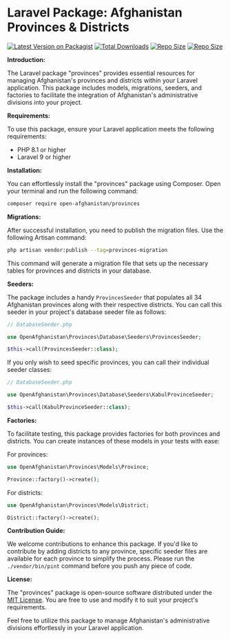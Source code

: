 # Laravel Package: Afghanistan Provinces & Districts

[![Latest Version on Packagist](https://img.shields.io/packagist/v/OpenAfghanistan/provinces.svg?style=flat-square)](https://packagist.org/packages/open-afghanistan/provinces)
[![Total Downloads](https://img.shields.io/packagist/dt/OpenAfghanistan/provinces?style=flat-square)](https://packagist.org/packages/open-afghanistan/provinces)
[![Repo Size](https://img.shields.io/github/repo-size/OpenAfghanistan/provinces?style=flat-square)](https://packagist.org/packages/open-afghanistan/provinces)
[![Repo Size](https://img.shields.io/packagist/l/OpenAfghanistan/provinces?style=flat-square)](https://packagist.org/packages/open-afghanistan/provinces)


**Introduction:**

The Laravel package "provinces" provides essential resources for managing Afghanistan's provinces and districts within your Laravel application. This package includes models, migrations, seeders, and factories to facilitate the integration of Afghanistan's administrative divisions into your project.

**Requirements:**

To use this package, ensure your Laravel application meets the following requirements:

- PHP 8.1 or higher
- Laravel 9 or higher

**Installation:**

You can effortlessly install the "provinces" package using Composer. Open your terminal and run the following command:

```bash
composer require open-afghanistan/provinces
```

**Migrations:**

After successful installation, you need to publish the migration files. Use the following Artisan command:

```bash
php artisan vendor:publish --tag=provinces-migration
```

This command will generate a migration file that sets up the necessary tables for provinces and districts in your database.

**Seeders:**

The package includes a handy `ProvincesSeeder` that populates all 34 Afghanistan provinces along with their respective districts. You can call this seeder in your project's database seeder file as follows:

```php
// DatabaseSeeder.php

use OpenAfghanistan\Provinces\Database\Seeders\ProvincesSeeder;

$this->call(ProvincesSeeder::class);
```

If you only wish to seed specific provinces, you can call their individual seeder classes:

```php
// DatabaseSeeder.php

use OpenAfghanistan\Provinces\Database\Seeders\KabulProvinceSeeder;

$this->call(KabulProvinceSeeder::class);
```

**Factories:**

To facilitate testing, this package provides factories for both provinces and districts. You can create instances of these models in your tests with ease:

For provinces:

```php
use OpenAfghanistan\Provinces\Models\Province;

Province::factory()->create();
```

For districts:

```php
use OpenAfghanistan\Provinces\Models\District;

District::factory()->create();
```

**Contribution Guide:**

We welcome contributions to enhance this package. If you'd like to contribute by adding districts to any province, specific seeder files are available for each province to simplify the process.
Please run the `./vendor/bin/pint` command before you push any piece of code.

**License:**

The "provinces" package is open-source software distributed under the [MIT License](https://opensource.org/licenses/MIT). You are free to use and modify it to suit your project's requirements.

Feel free to utilize this package to manage Afghanistan's administrative divisions effortlessly in your Laravel application.
